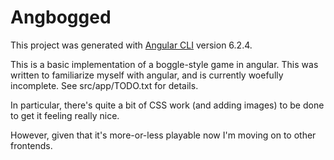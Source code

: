 # Angbogged

This project was generated with [Angular CLI](https://github.com/angular/angular-cli) version 6.2.4.

This is a basic implementation of a boggle-style game in angular. This was written to familiarize myself with angular, and is currently woefully incomplete. See src/app/TODO.txt for details.

In particular, there's quite a bit of CSS work (and adding images) to be done to get it feeling really nice.

However, given that it's more-or-less playable now I'm moving on to other frontends.
